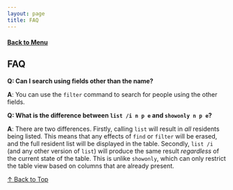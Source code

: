 ```yaml
---
layout: page
title: FAQ
---
```


#### [Back to Menu](../UserGuide.md)

## FAQ

**Q: Can I search using fields other than the name?**

**A**: You can use the `filter` command to search for people using the other fields.

**Q: What is the difference between `list /i n p e` and `showonly n p e`?**

**A**: There are two differences. Firstly, calling `list` will result in *all* residents being listed. This means that
any effects of `find` or `filter` will be erased, and the full resident list will be displayed in the table. Secondly,
`list /i` (and any other version of `list`) will produce the same result *regardless* of the current state of the table.
This is unlike `showonly`, which can only restrict the table view based on columns that are already present.


[↑ Back to Top](#back-to-menu)
